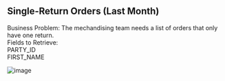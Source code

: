 ## Single-Return Orders (Last Month)  
Business Problem:
The mechandising team needs a list of orders that only have one return.  
Fields to Retrieve:  
PARTY_ID  
FIRST_NAME  


 ![image](https://github.com/user-attachments/assets/d132c4b9-7002-4b68-97a9-a95f68585e1a)
